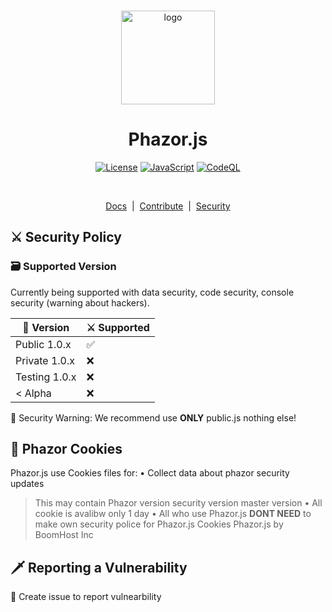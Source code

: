 <p align="center">
  <br />
  <img
    alt="logo"
    src="/docs/favicon.png"
    height="150px"
  />
</p>
<h1 align="center"><b>Phazor.js</b></h1>
<p align="center">
  <a
    href="/LICENSE"
    ><img
      alt="License"
      src="https://img.shields.io/badge/License-MIT%202.0-blue.svg"
  /></a>
  <a href="https://js.org/"
    ><img
      alt="JavaScript"
      src="https://img.shields.io/badge/%3C%2F%3E-JavaScript-%230074c1.svg"
  /></a>
  <a href="#"
    ><img
      alt="CodeQL"
      src="https://github.com/Phazor-js/Phazor.js/actions/workflows/codeql-analysis.yml/badge.svg"
  /></a>
</p>
<br />

<p align="center">
  <a href="/docs">Docs</a> &nbsp;|&nbsp;
  <a href="/docs/pjs/public.js" >Contribute</a> &nbsp;|&nbsp;
  <a href="/SECURITY.md">Security</a>
</p>

## ⚔️ Security Policy
<h3>🗃️ Supported Version</h3>

Currently being supported with data security, code security, console security (warning about hackers).

| 💾 Version | ⚔️ Supported          |
| ------- | ------------------ |
| Public 1.0.x   | :white_check_mark: |
| Private 1.0.x   | :x: |
| Testing 1.0.x   | :x: |
| < Alpha   | :x: |

🚨 Security Warning: We recommend use **ONLY** public.js nothing else!

## 💾 Phazor Cookies 

Phazor.js use Cookies files for:
 • Collect data about phazor security updates
  > This may contain Phazor version security version master version
 • All cookie is avalibw only 1 day
 • All who use Phazor.js **DONT NEED** to make own security police for Phazor.js Cookies
Phazor.js by BoomHost Inc 


## 🗡️ Reporting a Vulnerability

🚨 Create issue to report vulnearbility
